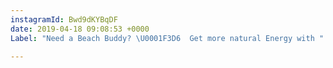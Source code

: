 ```yaml
---
instagramId: Bwd9dKYBqDF
date: 2019-04-18 09:08:53 +0000
Label: "Need a Beach Buddy? \U0001F3D6  Get more natural Energy with "

---
```

